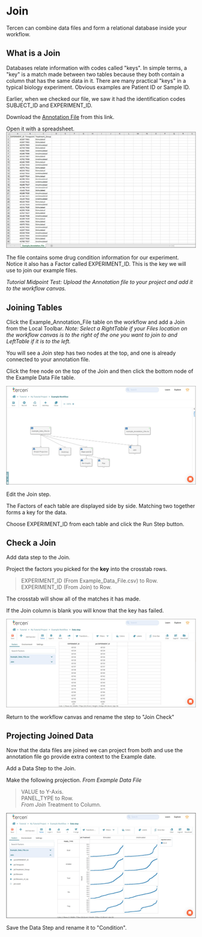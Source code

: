 # Join

Tercen can combine data files and form a relational database inside your workflow.

## What is a Join

Databases relate information with codes called "keys". In simple terms, a "key" is a match made between two tables because they both contain a column that has the same data in it.
There are many practical "keys" in a typical biology experiment. Obvious examples are Patient ID or Sample ID.

Earlier, when we checked our file, we saw it had the identification codes SUBJECT_ID and EXPERIMENT_ID.

Download the [Annotation File](sample_files/Example_Annotation_File.csv) from this link.

Open it with a spreadsheet.
![Screenshot](img/starter_guide_Join_1.jpg)

The file contains some drug condition information for our experiment. Notice it also has a Factor called EXPERIMENT_ID. This is the key we will use to join our example files.

_Tutorial Midpoint Test: Upload the Annotation file to your project and add it to the workflow canvas._

## Joining Tables

Click the Example_Annotation_File table on the workflow and add a Join from the Local Toolbar.
_Note: Select a RightTable if your Files location on the workflow canvas is to the right of the one you want to join to and LeftTable if it is to the left._

You will see a Join step has two nodes at the top, and one is already connected to your annotation file.

Click the free node on the top of the Join and then click the bottom node of the Example Data File table.

![Screenshot](img/starter_guide_Join_2.jpg)

Edit the Join step.

The Factors of each table are displayed side by side. Matching two together forms a key for the data.

Choose EXPERIMENT_ID from each table and click the Run Step button.

## Check a Join

Add data step to the Join.

Project the factors you picked for the **key** into the crosstab rows.

> EXPERIMENT_ID (From Example_Data_File.csv) to Row.  
> EXPERIMENT_ID (From Join) to Row.  

The crosstab will show all of the matches it has made.

If the Join column is blank you will know that the key has failed.

![Screenshot](img/starter_guide_Join_4.jpg)

Return to the workflow canvas and rename the step to "Join Check"

## Projecting Joined Data

Now that the data files are joined we can project from both and use the annotation file go provide extra context to the Example date.

Add a Data Step to the Join.

Make the following projection.
_From Example Data File_
> VALUE to Y-Axis.  
> PANEL_TYPE to Row.  
_From Join_
> Treatment to Column.  

![alt text](img/starter_guide_Join_5.jpg)

Save the Data Step and rename it to "Condition".
